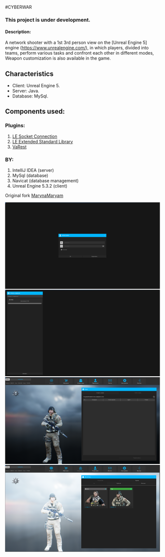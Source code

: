 #CYBERWAR
### This project is under development.

#### **Description**:
A network shooter with a 1st 3rd person view on the [Unreal Engine 5] engine (https://www.unrealengine.com/), in which players, divided into teams, perform various tasks and confront each other in different modes, Weapon customization is also available in the game.

## Characteristics
* Client: Unreal Engine 5.
* Server: Java.
* Database: MySql.

## Components used:
### Plugins:
1. [LE Socket Connection](https://www.unrealengine.com/marketplace/low-entry-socket-connection "Paid")
2. [LE Extended Standard Library](https://www.unrealengine.com/marketplace/low-entry-extended-standard-library "Free")
3. [VaRest](https://www.unrealengine.com/marketplace/varest-plugin "Free")

### BY:
1. IntelliJ IDEA (server)
2. MySql (database)
3. Navicat (database management)
4. Unreal Engine 5.3.2 (client)


Original fork [MarynaMaryam](https://github.com/MarynaMaryam/Cyber-War )



![Image 1](images/1.png)
![Image 2](images/2.png)
![Image 3](images/3.png)
![Image 4](images/4.png)

